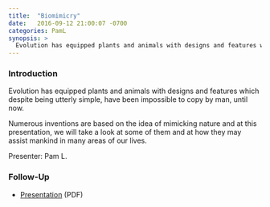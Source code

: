 ```yaml
---
title:  "Biomimicry"
date:   2016-09-12 21:00:07 -0700
categories: PamL
synopsis: >
  Evolution has equipped plants and animals with designs and features which despite being utterly simple, have been impossible to copy by man, until now.
---
```


### Introduction

Evolution has equipped plants and animals with designs and features which despite being utterly simple, have been impossible to copy by man, until now.

Numerous inventions are based on the idea of mimicking nature and at this presentation, we will take a look at some of them and at how they may assist mankind in many areas of our lives.

Presenter: Pam L.

### Follow-Up

* [Presentation](/assets/present/2016/biomimicry.pdf) (PDF) 
